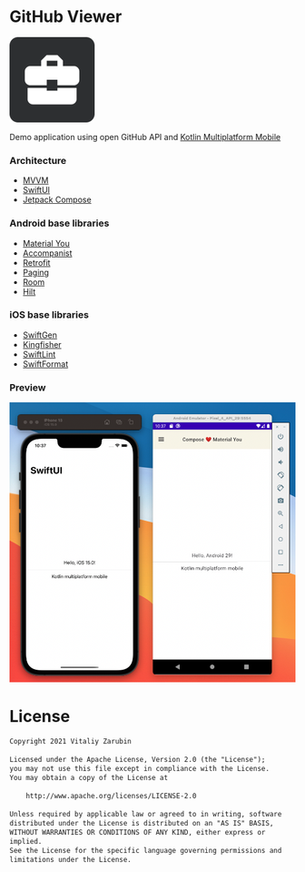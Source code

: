 GitHub Viewer
===================

![picture](data/preview.png)

Demo application using open GitHub API and [Kotlin Multiplatform Mobile](https://kotlinlang.org/docs/mobile/home.html)

### Architecture

* [MVVM](https://en.wikipedia.org/wiki/Model%E2%80%93view%E2%80%93viewmodel)
* [SwiftUI](https://developer.apple.com/xcode/swiftui/)
* [Jetpack Compose](https://developer.android.com/jetpack/compose)

### Android base libraries

* [Material You](https://m3.material.io/)
* [Accompanist](https://google.github.io/accompanist/)
* [Retrofit](https://square.github.io/retrofit/)
* [Paging](https://developer.android.com/jetpack/androidx/releases/paging)
* [Room](https://developer.android.com/training/data-storage/room)
* [Hilt](https://dagger.dev/hilt/)

### iOS base libraries

* [SwiftGen](https://github.com/SwiftGen/SwiftGen)
* [Kingfisher](https://github.com/onevcat/Kingfisher)
* [SwiftLint](https://github.com/realm/SwiftLint)
* [SwiftFormat](https://github.com/nicklockwood/SwiftFormat)

### Preview

![picture](data/Screenshot.png)

# License

```
Copyright 2021 Vitaliy Zarubin

Licensed under the Apache License, Version 2.0 (the "License");
you may not use this file except in compliance with the License.
You may obtain a copy of the License at

    http://www.apache.org/licenses/LICENSE-2.0

Unless required by applicable law or agreed to in writing, software
distributed under the License is distributed on an "AS IS" BASIS,
WITHOUT WARRANTIES OR CONDITIONS OF ANY KIND, either express or implied.
See the License for the specific language governing permissions and
limitations under the License.
```